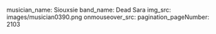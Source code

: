 musician_name: Siouxsie
band_name: Dead Sara
img_src: images/musician0390.png
onmouseover_src: 
pagination_pageNumber: 2103